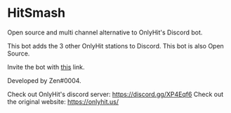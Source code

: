 # HitSmash

Open source and multi channel alternative to OnlyHit's Discord bot.

This bot adds the 3 other OnlyHit stations to Discord. This bot is also Open Source.

Invite the bot with [this](https://discord.com/oauth2/authorize?client_id=765937777220255765&scope=bot&permissions=34606080) link.

Developed by Zen#0004.

Check out OnlyHit's discord server: https://discord.gg/XP4Eqf6
Check out the original website: https://onlyhit.us/